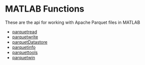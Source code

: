 [//]: #  (Copyright 2017, The MathWorks, Inc.)

# MATLAB Functions
These are the api for working with Apache Parquet files in MATLAB

- [parquetread](api/parquetread.md)
- [parquetwrite](api/parquetwrite.md)
- [parquetDatastore](api/parquetDatastore.md)
- [parquetinfo](api/parquetinfo.md)
- [parquettools](api/parquettools.md)
- [parquetwin](api/parquetwin.md)
